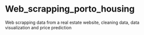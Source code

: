 # Web_scrapping_porto_housing
Web scrapping data from a real estate website, cleaning data, data visualization and price prediction

